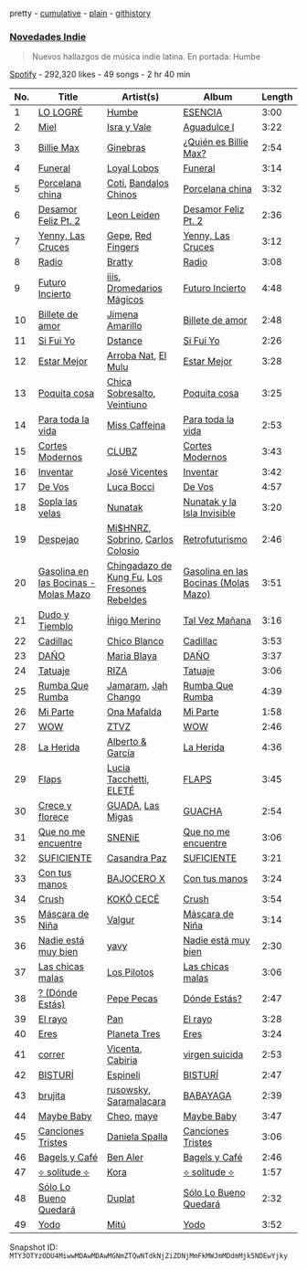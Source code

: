 pretty - [cumulative](/playlists/cumulative/37i9dQZF1DXaaU1AaHpZeu.md) - [plain](/playlists/plain/37i9dQZF1DXaaU1AaHpZeu) - [githistory](https://github.githistory.xyz/mackorone/spotify-playlist-archive/blob/main/playlists/plain/37i9dQZF1DXaaU1AaHpZeu)

### [Novedades Indie](https://open.spotify.com/playlist/37i9dQZF1DXaaU1AaHpZeu)

> Nuevos hallazgos de música indie latina\. En portada: Humbe

[Spotify](https://open.spotify.com/user/spotify) - 292,320 likes - 49 songs - 2 hr 40 min

| No. | Title | Artist(s) | Album | Length |
|---|---|---|---|---|
| 1 | [LO LOGRÉ](https://open.spotify.com/track/46WF4Sv3OOpxuoK4kFqXiC) | [Humbe](https://open.spotify.com/artist/1b7AEdUSudOQoZF5ebUxCL) | [ESENCIA](https://open.spotify.com/album/39dBODVnnDV4ZB1TtPeMTj) | 3:00 |
| 2 | [Miel](https://open.spotify.com/track/6AMHEaO84ovy8gyk9fMuvx) | [Isra y Vale](https://open.spotify.com/artist/6gv84Nihr8Dg93KuxArFxl) | [Aguadulce I](https://open.spotify.com/album/11eas3t2nurp1u7PRPFzGL) | 3:22 |
| 3 | [Billie Max](https://open.spotify.com/track/3K4K4XZPEGLU0fyASkFo17) | [Ginebras](https://open.spotify.com/artist/5w3bs8jNvbb0QHf5Lo0sva) | [¿Quién es Billie Max?](https://open.spotify.com/album/1sbuiA6muqHf3S3sbe58O3) | 2:54 |
| 4 | [Funeral](https://open.spotify.com/track/2Z4syCA63OcBLOKcKUEdeY) | [Loyal Lobos](https://open.spotify.com/artist/26BPVK55HCqiBNb32TXfBf) | [Funeral](https://open.spotify.com/album/6Foa8yfowcB9oqqD4NcjHA) | 3:14 |
| 5 | [Porcelana china](https://open.spotify.com/track/3flLyuvTJUeF0UieIfaMi7) | [Coti](https://open.spotify.com/artist/1OUDQLymoysITxprkd0Qvj), [Bandalos Chinos](https://open.spotify.com/artist/0wn2qDKzeFlhjRUtJAwJjp) | [Porcelana china](https://open.spotify.com/album/0R23z9FEZ94c7qmcVSoyDs) | 3:32 |
| 6 | [Desamor Feliz Pt\. 2](https://open.spotify.com/track/6AOnqRLQNHmGkZt0mCObS7) | [Leon Leiden](https://open.spotify.com/artist/1h3ucVy2E3Feh5LGO7agfW) | [Desamor Feliz Pt\. 2](https://open.spotify.com/album/0NrGygP6LZsmRMi1x3FhVj) | 2:36 |
| 7 | [Yenny, Las Cruces](https://open.spotify.com/track/2d8zaIDMZO2TT59Or1ylJz) | [Gepe](https://open.spotify.com/artist/1fHGzTSloWCtrlKfbLNVhM), [Red Fingers](https://open.spotify.com/artist/1tLTF6ypPIzjzarePwdcNo) | [Yenny, Las Cruces](https://open.spotify.com/album/0gblVwjHng27SsuXEykyuu) | 3:12 |
| 8 | [Radio](https://open.spotify.com/track/1o5Ba27NcfTUJU60aBwkjQ) | [Bratty](https://open.spotify.com/artist/0UTzLuwz9RvFOCnwAZjUxn) | [Radio](https://open.spotify.com/album/7ijwAMN2xZzIk8k7Arl4VR) | 3:08 |
| 9 | [Futuro Incierto](https://open.spotify.com/track/4Rz2h33CcrSLpQ4EScZmPJ) | [iiis](https://open.spotify.com/artist/2bp4bYrLHmI6gekDL7433D), [Dromedarios Mágicos](https://open.spotify.com/artist/3UP83Ekm9Jse6j0dWZJlH9) | [Futuro Incierto](https://open.spotify.com/album/4pFmMfwJjvoU8QKEJl7cRq) | 4:48 |
| 10 | [Billete de amor](https://open.spotify.com/track/4HH7I2xLFb1wgXvOI2siNa) | [Jimena Amarillo](https://open.spotify.com/artist/29cPgYFoxExwmptUrlnYmm) | [Billete de amor](https://open.spotify.com/album/0PW5n62HhofJEwKbAavjfZ) | 2:48 |
| 11 | [Si Fui Yo](https://open.spotify.com/track/3xVDIiVKzx815eNVkPKT1J) | [Dstance](https://open.spotify.com/artist/1NxTfbylQiyMQ8yOFxG3x2) | [Si Fui Yo](https://open.spotify.com/album/3ystJXvxwN8aVGO3gSzzzs) | 2:26 |
| 12 | [Estar Mejor](https://open.spotify.com/track/4eaK1m8IrTjQDnBLRpaUMk) | [Arroba Nat](https://open.spotify.com/artist/4Srl3qf5e1RfnXi5wBlIL4), [El Mulu](https://open.spotify.com/artist/7qN9FEsJkAp5Efc0xfRcpM) | [Estar Mejor](https://open.spotify.com/album/5oKwBbh0NTAh6WdCKDDCVy) | 3:28 |
| 13 | [Poquita cosa](https://open.spotify.com/track/4cj40DnQ9eXFm1E7X9zEVr) | [Chica Sobresalto](https://open.spotify.com/artist/4tRIJ4uToKp0kihbqnZJML), [Veintiuno](https://open.spotify.com/artist/2k60o7SVpOKmzpuTEAG3L8) | [Poquita cosa](https://open.spotify.com/album/35m89jPc8kxODcKgmKUbLo) | 3:25 |
| 14 | [Para toda la vida](https://open.spotify.com/track/3L9cFirNr02KvIOFxGOFVp) | [Miss Caffeina](https://open.spotify.com/artist/1uvhwixGrZkuT2gpQQWgYb) | [Para toda la vida](https://open.spotify.com/album/5wpKKsj3rTVHg32cj9PSkv) | 2:53 |
| 15 | [Cortes Modernos](https://open.spotify.com/track/1haYL3OvJA7OCHnzMx5JlX) | [CLUBZ](https://open.spotify.com/artist/6MoZZABXeQwEmzmcwICxwK) | [Cortes Modernos](https://open.spotify.com/album/0gyrTCJOamPi13piB2i0KJ) | 3:43 |
| 16 | [Inventar](https://open.spotify.com/track/77puljFXglT7MBdWQbNIZQ) | [José Vicentes](https://open.spotify.com/artist/1IjFBSOVrbTedyO0yIJg39) | [Inventar](https://open.spotify.com/album/1plfdtztYYMJbP8doxVywr) | 3:42 |
| 17 | [De Vos](https://open.spotify.com/track/10umep0TNyuFyhKfx0z1Ew) | [Luca Bocci](https://open.spotify.com/artist/1h3H1KWtfAC1YRqYrQmXLF) | [De Vos](https://open.spotify.com/album/2dSepJ6uUSD9yE2LHUBAxy) | 4:57 |
| 18 | [Sopla las velas](https://open.spotify.com/track/07Vh70wGfHObyvmkyq1Grk) | [Nunatak](https://open.spotify.com/artist/7wqxTrC9BtdVj2G6j9PP7z) | [Nunatak y la Isla Invisible](https://open.spotify.com/album/1gNnRkm49o6UPb0OvlZOcK) | 3:20 |
| 19 | [Despejao](https://open.spotify.com/track/0FgZOpqfzeuaogejdUrcfR) | [Mi$HNRZ](https://open.spotify.com/artist/1pnscOsCDX2GTRnmxT1l1C), [Sobrino](https://open.spotify.com/artist/0vEEYg1cJscAAw4sekHSOf), [Carlos Colosio](https://open.spotify.com/artist/2kAfu4SJeTLKbvAnjbT2Au) | [Retrofuturismo](https://open.spotify.com/album/195qXbTqKUcqkIJnddV2yK) | 2:46 |
| 20 | [Gasolina en las Bocinas \- Molas Mazo](https://open.spotify.com/track/5fBesiOx4Nmqvl8ea0J9qY) | [Chingadazo de Kung Fu](https://open.spotify.com/artist/6xT6c42KpjrOlEhZK12rBL), [Los Fresones Rebeldes](https://open.spotify.com/artist/7jnDSK1hbbcZdjapo2bHzY) | [Gasolina en las Bocinas \(Molas Mazo\)](https://open.spotify.com/album/4AQ1jslxEgd8qUEK7rCr6L) | 3:51 |
| 21 | [Dudo y Tiemblo](https://open.spotify.com/track/1kQMLRxwniRRGBB24dzH8e) | [Íñigo Merino](https://open.spotify.com/artist/4RcxB8P0t3Pz6gaOHTFgWm) | [Tal Vez Mañana](https://open.spotify.com/album/2TR44mU3X4TZGVgV54pZwC) | 3:16 |
| 22 | [Cadillac](https://open.spotify.com/track/4GfoSX1fsiR9M3xpfacYLT) | [Chico Blanco](https://open.spotify.com/artist/7xLtt3vnhKGANQKpsaIMVa) | [Cadillac](https://open.spotify.com/album/16l4dCmfO365QewN0E9qpC) | 3:53 |
| 23 | [DAÑO](https://open.spotify.com/track/56mqc9b3byBwrURLivVZct) | [Maria Blaya](https://open.spotify.com/artist/0Ln3BisQiL0t2w7bsmju75) | [DAÑO](https://open.spotify.com/album/6f8C0jIDGW0oGp7Aw9MEyW) | 3:37 |
| 24 | [Tatuaje](https://open.spotify.com/track/1ZOyR8gyHEYsue2h85MF0W) | [RIZA](https://open.spotify.com/artist/710CMv31X4B1WF2nruibK1) | [Tatuaje](https://open.spotify.com/album/678gtbngxA3D12ZRfz1E9X) | 3:06 |
| 25 | [Rumba Que Rumba](https://open.spotify.com/track/6UxHBFyr57Ybn8gdC5S1JW) | [Jamaram](https://open.spotify.com/artist/1ZorPJMjMj569PdFp8Ildc), [Jah Chango](https://open.spotify.com/artist/0JL51D0tX8800NfzXLaNqM) | [Rumba Que Rumba](https://open.spotify.com/album/0JaB0dUJbTdRW5Bs94Z0W1) | 4:39 |
| 26 | [Mi Parte](https://open.spotify.com/track/2C1NQmuBoM0PkzMuzHA2tt) | [Ona Mafalda](https://open.spotify.com/artist/6HomUrLEVWcZjlXQTEjMyb) | [Mi Parte](https://open.spotify.com/album/5lC9mOXoD4ZqHjea2P5eUM) | 1:58 |
| 27 | [WOW](https://open.spotify.com/track/6N1QICsci9jCtg0PFsCqzg) | [ZTVZ](https://open.spotify.com/artist/6WCmoxe1uqfNMFPqHkwzfs) | [WOW](https://open.spotify.com/album/4PCPzBWe51ykNZw3FMvsoH) | 2:46 |
| 28 | [La Herida](https://open.spotify.com/track/6aKBulT0EN5TMTMY39vlsP) | [Alberto & García](https://open.spotify.com/artist/5BKyujkSrDiZtHyRGtVJx6) | [La Herida](https://open.spotify.com/album/50urRVhkzGEq32YLzTT1OS) | 4:36 |
| 29 | [Flaps](https://open.spotify.com/track/1KulHWqJTFq3tKAXJxDASc) | [Lucia Tacchetti](https://open.spotify.com/artist/374jlNpaJvanFJrslZYHBJ), [ELETÉ](https://open.spotify.com/artist/1WCFSXLGsuWdA4UyYYumFs) | [FLAPS](https://open.spotify.com/album/5hfIZZICVUZzSVGjSv4fRn) | 3:45 |
| 30 | [Crece y florece](https://open.spotify.com/track/4nvsfC0OSATtI6qMG0dMeL) | [GUADA](https://open.spotify.com/artist/7DQKTS3zA63QhllsHFT2UN), [Las Migas](https://open.spotify.com/artist/6wWp1JO8wL9qEeVV0TRHY3) | [GUACHA](https://open.spotify.com/album/5BLXqlpjgmJ7XeBB0cQZzT) | 2:54 |
| 31 | [Que no me encuentre](https://open.spotify.com/track/3Nb4ygzwmt8CNIb3fZ2Pk1) | [SNENiE](https://open.spotify.com/artist/3iIgIzm5nwy5y2uuudWKTb) | [Que no me encuentre](https://open.spotify.com/album/0C0K2Mf3DyY7cgJoPgI5eH) | 3:06 |
| 32 | [SUFICIENTE](https://open.spotify.com/track/6TtsnJTv8MVf4oHwITp1C5) | [Casandra Paz](https://open.spotify.com/artist/09uLTF7iK7cR3WsyhGJCoQ) | [SUFICIENTE](https://open.spotify.com/album/4jHEmbxbpHFiv62IwoGSyO) | 3:21 |
| 33 | [Con tus manos](https://open.spotify.com/track/5t14YQKv7Qv6EEe0BHxiDn) | [BAJOCERO X](https://open.spotify.com/artist/0zry48rNmbs7Qd3gM4YkEq) | [Con tus manos](https://open.spotify.com/album/4lC2woIOgiD2mlss3Odg8f) | 3:24 |
| 34 | [Crush](https://open.spotify.com/track/2VWf2u58HTjJMG9TSG7105) | [KOKÔ CECÊ](https://open.spotify.com/artist/4MAPWlyF0tOgw8djPFLU9V) | [Crush](https://open.spotify.com/album/6YtjKLU7dKSymH70ZChZTw) | 3:54 |
| 35 | [Máscara de Niña](https://open.spotify.com/track/14RubZ8E6S34PohWgJq21G) | [Valgur](https://open.spotify.com/artist/0HHh73DHIGrZjm3dADNdcH) | [Máscara de Niña](https://open.spotify.com/album/5oYBMmeTlPZcIqwqSL9iEw) | 3:14 |
| 36 | [Nadie está muy bien](https://open.spotify.com/track/04JRovVB1cCX9tljlq5H9x) | [yavy](https://open.spotify.com/artist/4Re41ipb4pHd1WkUKusnId) | [Nadie está muy bien](https://open.spotify.com/album/5nz6YxXaMb4UwL0ezrkdlf) | 2:30 |
| 37 | [Las chicas malas](https://open.spotify.com/track/19nhyYMYfin6yft3Nv1tri) | [Los Pilotos](https://open.spotify.com/artist/0KH6VwUGYaHCMTfp3WRxm4) | [Las chicas malas](https://open.spotify.com/album/16KaQYASyZaY4vb0HnZO8R) | 3:06 |
| 38 | [? \(Dónde Estás\)](https://open.spotify.com/track/1MsIW3wz0qsDqny7osBmn0) | [Pepe Pecas](https://open.spotify.com/artist/5TZkTvjOfTSsgBQVP7SDyq) | [Dónde Estás?](https://open.spotify.com/album/4Bk6OU38eUKgvV5uLhZTeZ) | 2:47 |
| 39 | [El rayo](https://open.spotify.com/track/7mucmAPYwiNkjQcrbaio81) | [Pan](https://open.spotify.com/artist/6TwVti0LuoYhLwKylNtvfX) | [El rayo](https://open.spotify.com/album/68ys0mwsyuKZGriXPkoLVf) | 3:28 |
| 40 | [Eres](https://open.spotify.com/track/2qKb3jyXEb4yqeZHlJaS3M) | [Planeta Tres](https://open.spotify.com/artist/2eATLFTN3YsqxXMa13faPq) | [Eres](https://open.spotify.com/album/5X4LwzmV4YI6ZgUSTrLzNs) | 3:24 |
| 41 | [correr](https://open.spotify.com/track/5D4NZPyvA7lGtKrouJS9ZR) | [Vicenta](https://open.spotify.com/artist/0fMFxEzzksKzDMk4bFZodo), [Cabiria](https://open.spotify.com/artist/2y7OtEBQuQCeFh2a8bYZVC) | [virgen suicida](https://open.spotify.com/album/1ON6oGHI5yilSXfYxA77Kz) | 2:53 |
| 42 | [BISTURÍ](https://open.spotify.com/track/7eSm9gIOt25QcVgwbSnKvG) | [Espineli](https://open.spotify.com/artist/74l577inT1nnMPPMajMv2f) | [BISTURÍ](https://open.spotify.com/album/4y9RbqZdXqBxed9Ad6OzRc) | 2:47 |
| 43 | [brujita](https://open.spotify.com/track/6kYLN1jiNx0e7cdj6QsHrM) | [rusowsky](https://open.spotify.com/artist/1XEVu7gdRFfzEFqsPrancH), [Saramalacara](https://open.spotify.com/artist/3QchzUOTSCKWmaRGEEiuir) | [BABAYAGA](https://open.spotify.com/album/2p8CEb59obQ62nhqLbTE6I) | 2:39 |
| 44 | [Maybe Baby](https://open.spotify.com/track/0qKCO9DXAH7kqc2JF3U5jd) | [Cheo](https://open.spotify.com/artist/2sshGYdyr1ZEl4Np76RRxG), [maye](https://open.spotify.com/artist/5ti5FPHgtaSf15KcUisZMt) | [Maybe Baby](https://open.spotify.com/album/4tnEnvRN4d6GE6JpKzZNZe) | 3:47 |
| 45 | [Canciones Tristes](https://open.spotify.com/track/5QNvwRbmGwmOU09DWSfCiA) | [Daniela Spalla](https://open.spotify.com/artist/2VSRhqonKsL7KRAIk8SMmt) | [Canciones Tristes](https://open.spotify.com/album/2wKs3Fz684CerCyUOhJOxP) | 3:06 |
| 46 | [Bagels y Café](https://open.spotify.com/track/1bkMM9f67Taz4VhE0eswro) | [Ben Aler](https://open.spotify.com/artist/0jMMS87c4v40JITdDE0c1R) | [Bagels y Café](https://open.spotify.com/album/0LxNYYgAewdpU7HQiPYtg4) | 2:46 |
| 47 | [⟡ solitude ⟡](https://open.spotify.com/track/0085Y1oLaWiAB94I4iQo8N) | [Kora](https://open.spotify.com/artist/3ZxaYY2eYNWxg8v1s2k6JD) | [⟡ solitude ⟡](https://open.spotify.com/album/13zX2as4ggekSgaZEVYEIv) | 1:57 |
| 48 | [Sólo Lo Bueno Quedará](https://open.spotify.com/track/11cMrX3bUlKx3nu68hoXb4) | [Duplat](https://open.spotify.com/artist/74Bgwc5zD9KyNHiMqy2QJO) | [Sólo Lo Bueno Quedará](https://open.spotify.com/album/49u9AqmZFz9U7RuoQRp5UV) | 2:32 |
| 49 | [Yodo](https://open.spotify.com/track/20T0tZ0V9HNXZOtDlMzeeR) | [Mitú](https://open.spotify.com/artist/3OlI3HjAc1LQUmd7wozF6k) | [Yodo](https://open.spotify.com/album/59WMptFF2zXHaTaKnv8h2A) | 3:52 |

Snapshot ID: `MTY3OTYzODU4MiwwMDAwMDAwMGNmZTQwNTdkNjZiZDNjMmFkMWJmMDdmMjk5NDEwYjky`
